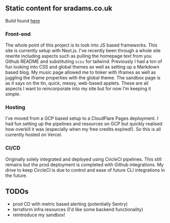## Static content for sradams.co.uk

Build found [here](https://sradams.co.uk)

### Front-end

The whole point of this project is to look into JS based frameworks. This site is currently setup with Next.js.
I've recently been through a whole site rewrite including aspects such as pulling the homepage text from you Github README and substituting `scss` for tailwind. Previously I had a ton of fun looking into CSS and global themes as well as setting up a Markdown based blog. My music page allowed me to tinker with iframes as well as juggling the iframe properties with the global theme.
The sandbox page is as it says on the tin, quick, messy, web-based applets.
These are all aspects I want to reincorporate into my site but for now I'm keeping it simple.

### Hosting

I've moved from a GCP based setup to a CloudFlare Pages deployment. I had fun setting up the pipelines and resources on GCP but quickly realised how overkill it was (especially when my free credits expired!). So this is all currently hosted on Vercel.

### CI/CD

Originally solely integrated and deployed using CircleCI pipelines. This still remains but the prod deployment is completed with Github integrations. My drive to keep CircleCI is due to control and ease of future CLI integrations in the future.

## TODOs

- prod CD with metric based alerting (potentially Sentry)
- terraform infra resources (I'd like some backend functionality)
- reintroduce my sandbox!
